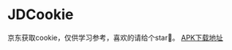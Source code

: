 # JDCookie
京东获取cookie，仅供学习参考，喜欢的请给个star🙏。 
[APK下载地址](https://github.com/ZhuSky/JDCookie/releases/download/v1.0.0/app-release.apk)
